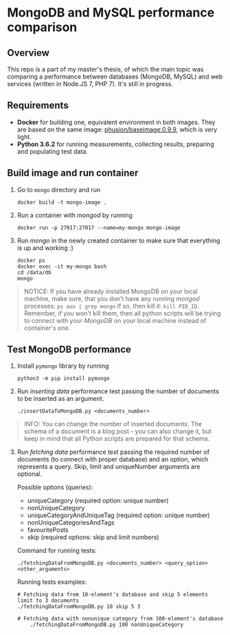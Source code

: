 # MongoDB and MySQL performance comparison

## Overview
This repo is a part of my master's thesis, of which the main topic was comparing a performance between databases (MongoDB, MySQL) and web services (written in Node.JS 7, PHP 7).
It's still in progress. 

## Requirements
- **Docker** for building one, equivalent environment in both images. They are based on the same image: [phusion/baseimage:0.9.9](https://github.com/phusion/baseimage-docker), which is very light.
- **Python 3.6.2** for running measurements, collecting results, preparing and populating test data.

## Build image and run container
1. Go to `mongo` directory and run 
    ```shell
    docker build -t mongo-image .
    ```
    
1. Run a container with _mongod_ by running 
    ```shell
    docker run -p 27017:27017 --name=my-mongo mongo-image
    ```
1. Run _mongo_ in the newly created container to make sure that everything is up and working :)
    ```
    docker ps
    docker exec -it my-mongo bash
    cd /data/db
    mongo
    ```

> NOTICE:
If you have already installed MongoDB on your local machine, make sure, that you don't have any running _mongod_ processes: ```ps aux | grep mongo```
If so, then kill it: `kill PID_ID`. Remember, if you won't kill them, then all python scripts will be trying to connect with your _MongoDB_ on your local machine instead of container's one.

## Test MongoDB performance
1. Install `pymongo` library by running
    ```shell
    python3 -m pip install pymongo
    ```
1. Run _inserting data_ performance test passing the number of documents to be inserted as an argument.
    ```shell
    ./insertDataToMongoDB.py <documents_number>
    ``` 
> INFO:
You can change the number of inserted documents. The schema of a document is a blog post - you can also change it, but keep in mind that all Python scripts are prepared for that schema. 

3. Run _fetching data_ performance test passing the required number of documents (to connect with proper database) and an option, which represents a query. Skip, limit and uniqueNumber arguments are optional.
 
   Possible options (queries):
    - uniqueCategory (required option: unique number)
    - nonUniqueCategory
     - uniqueCategoryAndUniqueTag (required option: unique number)
     - nonUniqueCategoriesAndTags
     - favouritePosts
     - skip (required options: skip and limit numbers)
    
    Command for running tests:
    ```shell
    ./fetchingDataFromMongoDB.py <documents_number> <query_option> <other_arguments>
    ``` 
 
    Running tests examples:
    
    ```shell
    # Fetching data from 10-element's database and skip 5 elements limit to 3 documents
    ./fetchingDataFromMongoDB.py 10 skip 5 3
    
    # Fetching data with nonunique category from 100-element's database
        ./fetchingDataFromMongoDB.py 100 nonUniqueCategory
    ``` 